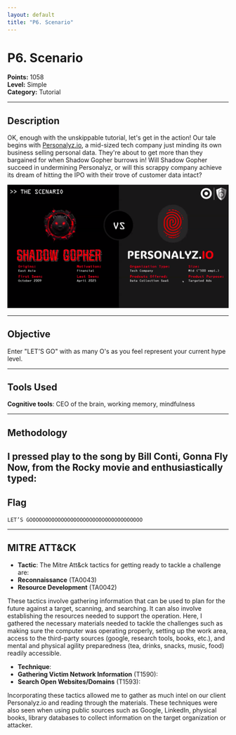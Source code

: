```yaml
---
layout: default
title: "P6. Scenario"
---
```


# P6. Scenario

**Points:** 1058  
**Level:** Simple  
**Category:** Tutorial  

---

## Description
OK, enough with the unskippable tutorial, let's get in the action! Our tale begins with [Personalyz.io](http://personalyz.io/), a mid-sized tech company just minding its own business selling personal data. They're about to get more than they bargained for when Shadow Gopher burrows in! Will Shadow Gopher succeed in undermining Personalyz, or will this scrappy company achieve its dream of hitting the IPO with their trove of customer data intact?

<p align="center">
  <img src="assets/images/p6-scenario.png" alt="CTF Scenario graphic" width="600">
</p>

---

## Objective
Enter "LET'S GO" with as many O's as you feel represent your current hype level.

---

## Tools Used
**Cognitive tools**: CEO of the brain, working memory, mindfulness

---

## Methodology
I pressed play to the song by Bill Conti, **Gonna Fly Now**, from the Rocky movie and enthusiastically typed:
---

## Flag
`LET’S GOOOOOOOOOOOOOOOOOOOOOOOOOOOOOOOOOOOO`  

---

## MITRE ATT&CK
- **Tactic**: The Mitre Att&ck tactics for getting ready to tackle a challenge are:
- **Reconnaissance** (TA0043)
- **Resource Development** (TA0042)

These tactics involve gathering information that can be used to plan for the future against a target, scanning, and searching. It can also involve establishing the resources needed to support the operation. Here, I gathered the necessary materials needed to tackle the challenges such as making sure the computer was operating properly, setting up the work area, access to the third-party sources (google, research tools, books, etc.), and mental  and physical agility preparedness (tea, drinks, snacks, music, food) readily accessible. 

- **Technique**: 
- **Gathering Victim Network Information** (T1590): 
- **Search Open Websites/Domains** (T1593): 

Incorporating these tactics allowed me to gather as much intel on our client Personalyz.io and reading through the materials. These techniques were also seen when using public sources such as Google, LinkedIn, physical books, library databases to collect information on the target organization or attacker.  
  
